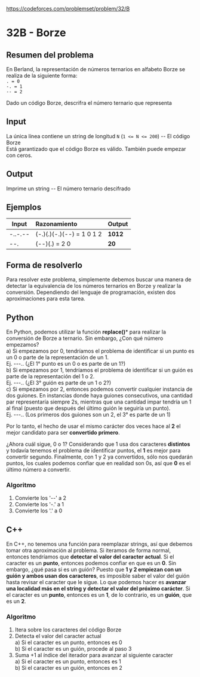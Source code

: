 https://codeforces.com/problemset/problem/32/B

# 32B - Borze

## Resumen del problema
En Berland, la representación de números ternarios en alfabeto Borze se realiza de la siguiente forma: \
`. = 0` \
`-. = 1` \
`-- = 2`

Dado un código Borze, descrifra el número ternario que representa

## Input
La única línea contiene un string de longitud `N` (`1 <= N <= 200`) -- El código Borze \
Está garantizado que el código Borze es válido. También puede empezar con ceros.

## Output
Imprime un string -- El número ternario descifrado

## Ejemplos
| Input    | Razonamiento  | Output    |
| -------- | :------------ | --------- |
| -..-.--  | (-.)(.)(-.)(--) = 1 0 1 2  | **1012**  |
| --.      | (--)(.) = 2 0              | **20**    |

## Forma de resolverlo
Para resolver este problema, simplemente debemos buscar una manera de detectar la equivalencia de los números ternarios en Borze y realizar la conversión. Dependiendo del lenguaje de programación, existen dos aproximaciones para esta tarea.

## Python
En Python, podemos utilizar la función **replace()*** para realizar la conversión de Borze a ternario. Sin embargo, ¿Con qué número empezamos? \
a) Si empezamos por 0, tendríamos el problema de identificar si un punto es un 0 o parte de la representación de un 1. \
Ej. ---.. (¿El 1° punto es un 0 o es parte de un 1?) \
b) Si empezamos por 1, tendríamos el problema de identificar si un guión es parte de la representación del 1 o 2. \
Ej. ---.. (¿El 3° guión es parte de un 1 o 2?) \
c) Si empezamos por 2, entonces podemos convertir cualquier instancia de dos guiones. En instancias donde haya guiones consecutivos, una cantidad par representaría siempre 2s, mientras que una cantidad impar tendría un 1 al final (puesto que después del último guión le seguiría un punto). \
Ej. ---.. (Los primeros dos guiones son un 2, el 3° es parte de un 1)

Por lo tanto, el hecho de usar el mismo carácter dos veces hace al **2** el mejor candidato para ser **convertido primero**. 

¿Ahora cuál sigue, 0 o 1? Considerando que 1 usa dos caracteres **distintos** y todavía tenemos el problema de identificar puntos, el **1** es mejor para convertir segundo. Finalmente, con 1 y 2 ya convertidos, sólo nos quedarán puntos, los cuales podemos confiar que en realidad son 0s, así que **0** es el último número a convertir.

### Algoritmo
1) Convierte los '--' a 2
2) Convierte los '-.' a 1
3) Convierte los '.' a 0

## C++
En C++, no tenemos una función para reemplazar strings, así que debemos tomar otra aproximación al problema. Si iteramos de forma normal, entonces tendríamos que **detectar el valor del caracter actual**. Si el caracter es un **punto**, entonces podemos confiar en que es un **0**. Sin embargo, ¿qué pasa si es un guión? Puesto que **1 y 2 empiezan con un guión y ambos usan dos caracteres**, es imposible saber el valor del guión hasta revisar el caracter que le sigue. Lo que podemos hacer es **avanzar una localidad más en el string y detectar el valor del próximo carácter**. Si el caracter es un **punto**, entonces es un **1**, de lo contrario, es un **guión**, que es un **2**. 

### Algoritmo
1) Itera sobre los caracteres del código Borze
2) Detecta el valor del caracter actual \
a) Si el caracter es un punto, entonces es 0 \
b) Si el caracter es un guión, procede al paso 3
3) Suma +1 al índice del iterador para avanzar al siguiente caracter \
a) Si el caracter es un punto, entonces es 1 \
b) Si el caracter es un guión, entonces en 2
